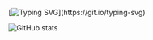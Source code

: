 [![Typing SVG](https://readme-typing-svg.herokuapp.com?color=%23F7335C&lines=HI+THERE!+;WELCOME+TO+MY+GITHUB+PAGE.)](https://git.io/typing-svg)

![GitHub stats](https://github-readme-stats.vercel.app/api?username=Kanishkumar-K&show_icons=true&theme=tokyoblack)
